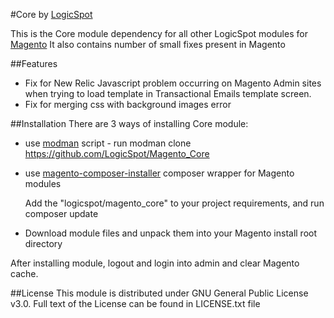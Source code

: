 #Core by [LogicSpot]

This is the Core module dependency for all other LogicSpot modules for [Magento]
It also contains number of small fixes present in Magento

##Features
- Fix for New Relic Javascript problem occurring on Magento Admin sites when trying to load template in Transactional Emails template screen.
- Fix for merging css with background images error

##Installation
There are 3 ways of installing Core module:

- use [modman] script - run modman clone https://github.com/LogicSpot/Magento_Core
- use [magento-composer-installer] composer wrapper for Magento modules

    Add the "logicspot/magento_core" to your project requirements, and run composer update

- Download module files and unpack them into your Magento install root directory

After installing module, logout and login into admin and clear Magento cache.

##License
This module is distributed under GNU General Public License v3.0. Full text of the License can be found in LICENSE.txt file


[LogicSpot]:http://www.logicspot.com/
[Magento]:http://magento.com/
[modman]:https://github.com/colinmollenhour/modman
[magento-composer-installer]:https://github.com/Cotya/magento-composer-installer
